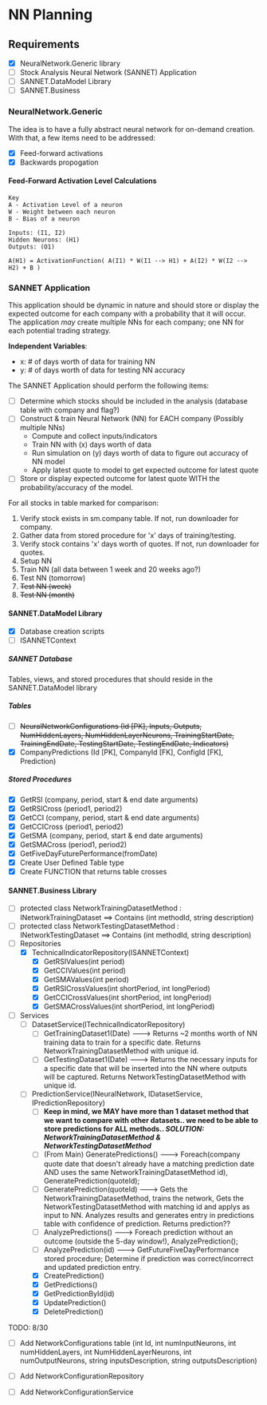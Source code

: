 # NN Planning

## Requirements
- [x] NeuralNetwork.Generic library
- [ ] Stock Analysis Neural Network (SANNET) Application
- [ ] SANNET.DataModel Library
- [ ] SANNET.Business

### NeuralNetwork.Generic
The idea is to have a fully abstract neural network for on-demand creation. With that, a few items need to be addressed:
- [x] Feed-forward activations
- [x] Backwards propogation

#### Feed-Forward Activation Level Calculations
```
Key
A - Activation Level of a neuron
W - Weight between each neuron
B - Bias of a neuron

Inputs: (I1, I2)
Hidden Neurons: (H1)
Outputs: (O1)

A(H1) = ActivationFunction( A(I1) * W(I1 --> H1) + A(I2) * W(I2 --> H2) + B )
```

### SANNET Application
This application should be dynamic in nature and should store or display the expected outcome for each company with a probability that it will occur. The application <i>may</i> create multiple NNs for each company; one NN for each potential trading strategy.

<b>Independent Variables</b>:
* x: # of days worth of data for training NN
* y: # of days worth of data for testing NN accuracy

The SANNET Application should perform the following items:
- [ ] Determine which stocks should be included in the analysis (database table with company and flag?)
- [ ] Construct & train Neural Network (NN) for EACH company (Possibly multiple NNs)
    * Compute and collect inputs/indicators
    * Train NN with (x) days worth of data
    * Run simulation on (y) days worth of data to figure out accuracy of NN model
    * Apply latest quote to model to get expected outcome for latest quote
- [ ] Store or display expected outcome for latest quote WITH the probability/accuracy of the model.

For all stocks in table marked for comparison:
 1. Verify stock exists in sm.company table. If not, run downloader for company.
 1. Gather data from stored procedure for 'x' days of training/testing.
 1. Verify stock contains 'x' days worth of quotes. If not, run downloader for quotes.
 1. Setup NN
 1. Train NN (all data between 1 week and 20 weeks ago?)
 1. Test NN (tomorrow)
 1. ~~Test NN (week)~~
 1. ~~Test NN (month)~~

#### SANNET.DataModel Library
- [x] Database creation scripts
- [ ] ISANNETContext

##### SANNET Database
Tables, views, and stored procedures that should reside in the SANNET.DataModel library

##### Tables
- [ ] ~~NeuralNetworkConfigurations (Id [PK], Inputs, Outputs, NumHiddenLayers, NumHiddenLayerNeurons, TrainingStartDate, TrainingEndDate, TestingStartDate, TestingEndDate, Indicators)~~
- [x] CompanyPredictions (Id [PK], CompanyId [FK], ConfigId [FK], Prediction)

##### Stored Procedures
- [x] GetRSI (company, period, start & end date arguments)
- [x] GetRSICross (period1, period2)
- [x] GetCCI (company, period, start & end date arguments)
- [x] GetCCICross (period1, period2)
- [x] GetSMA (company, period, start & end date arguments)
- [x] GetSMACross (period1, period2)
- [x] GetFiveDayFuturePerformance(fromDate)
- [x] Create User Defined Table type
- [x] Create FUNCTION that returns table crosses
   
#### SANNET.Business Library
- [ ] protected class NetworkTrainingDatasetMethod : INetworkTrainingDataset ==> Contains (int methodId, string description)
- [ ] protected class NetworkTestingDatasetMethod : INetworkTestingDataset ==> Contains (int methodId, string description)
- [ ] Repositories
   - [x] TechnicalIndicatorRepository(ISANNETContext)
      - [x] GetRSIValues(int period)
      - [x] GetCCIValues(int period)
      - [x] GetSMAValues(int period)
      - [x] GetRSICrossValues(int shortPeriod, int longPeriod)
      - [x] GetCCICrossValues(int shortPeriod, int longPeriod)
      - [x] GetSMACrossValues(int shortPeriod, int longPeriod)
- [ ] Services
   - [ ] DatasetService(ITechnicalIndicatorRepository)
      - [ ] GetTrainingDataset1(Date) ---> Returns ~2 months worth of NN training data to train for a specific date. Returns NetworkTrainingDatasetMethod with unique id.
      - [ ] GetTestingDataset1(Date) ---> Returns the necessary inputs for a specific date that will be inserted into the NN where outputs will be captured. Returns NetworkTestingDatasetMethod with unique id.
   - [ ] PredictionService(INeuralNetwork, IDatasetService, IPredictionRepository)
      - [ ] <b>Keep in mind, we MAY have more than 1 dataset method that we want to compare with other datasets.. we need to be able to store predictions for ALL methods.. <i>SOLUTION: NetworkTrainingDatasetMethod & NetworkTestingDatasetMethod</i></b>
      - [ ] (From Main) GeneratePredictions() ---> Foreach(company quote date that doesn't already have a matching prediction date AND uses the same NetworkTrainingDatasetMethod id), GeneratePrediction(quoteId);
      - [ ] GeneratePrediction(quoteId) ---> Gets the NetworkTrainingDatasetMethod, trains the network, Gets the NetworkTestingDatasetMethod with matching id and applys as input to NN. Analyzes results and generates entry in predictions table with confidence of prediction. Returns prediction??
      - [ ] AnalyzePredictions() ---> Foreach prediction without an outcome (outside the 5-day window!), AnalyzePrediction();
      - [ ] AnalyzePrediction(id) ---> GetFutureFiveDayPerformance stored procedure; Determine if prediction was correct/incorrect and updated prediction entry.
      - [x] CreatePrediction()
      - [x] GetPredictions()
      - [x] GetPredictionById(id)
      - [x] UpdatePrediction()
      - [x] DeletePrediction()
   
TODO: 8/30
- [ ] Add NetworkConfigurations table (int Id, int numInputNeurons, int numHiddenLayers, int NumHiddenLayerNeurons, int numOutputNeurons, string inputsDescription, string outputsDescription)
- [ ] Add NetworkConfigurationRepository
- [ ] Add NetworkConfigurationService


